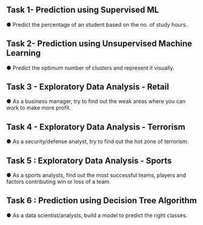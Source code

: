 ## Task 1- Prediction using Supervised ML
● Predict the percentage of an student based on the no. of study hours.

## Task 2- Prediction using Unsupervised Machine Learning
●  Predict the optimum number of clusters and represent it visually.

## Task 3 - Exploratory Data Analysis - Retail
● As a business manager, try to find out the weak areas where you can work to make more profit.

## Task 4 - Exploratory Data Analysis - Terrorism
● As a security/defense analyst, try to find out the hot zone of terrorism.

## Task 5 : Exploratory Data Analysis - Sports
● As a sports analysts, find out the most successful teams, players and factors contributing win or loss of a team.

## Task 6 : Prediction using Decision Tree Algorithm
● As a data scientist/analysts, build a model to predict the right classes.
